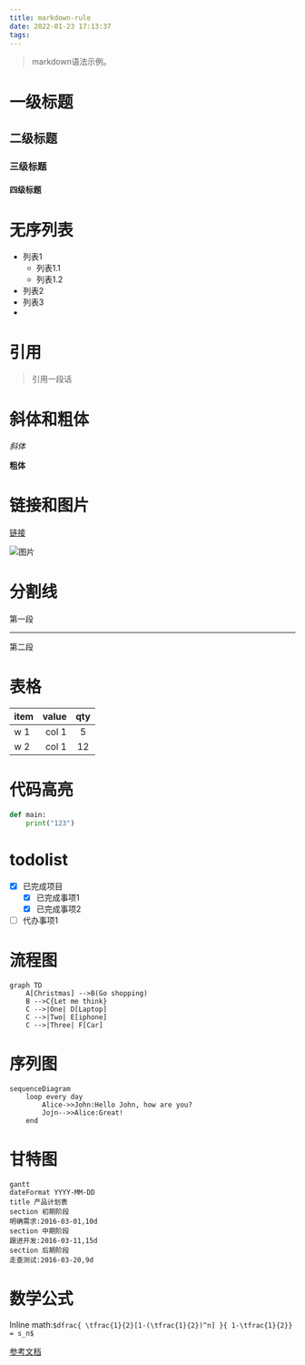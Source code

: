 ```yaml
---
title: markdown-rule
date: 2022-01-23 17:13:37
tags:
---
```

> markdown语法示例。

<!-- more -->

# 一级标题
## 二级标题
### 三级标题
#### 四级标题

# 无序列表
- 列表1
  - 列表1.1
  - 列表1.2
- 列表2
- 列表3
- 

# 引用
> 引用一段话

# 斜体和粗体
*斜体*

**粗体**

# 链接和图片
[链接](http://note.youdao.com/)

![图片](http://note.youdao.com/favicon.ico)

# 分割线
第一段
***
第二段

# 表格
| item | value |qty |
| :--- | ---:  |:--:|
|  w 1 | col 1 | 5  |
| w 2  | col 1 | 12 |

# 代码高亮
``` python
def main:
    print("123")

```

# todolist
- [x] 已完成项目
    - [x] 已完成事项1
    - [x] 已完成事项2
- [ ] 代办事项1

# 流程图
```
graph TD
    A[Christmas] -->B(Go shopping)
    B -->C{Let me think}
    C -->|One| D[Laptop]
    C -->|Two| E[iphone]
    C -->|Three| F[Car]
```

# 序列图
```
sequenceDiagram
    loop every day
        Alice->>John:Hello John, how are you?
        Jojn-->>Alice:Great!
    end
```

# 甘特图
```
gantt
dateFormat YYYY-MM-DD
title 产品计划表
section 初期阶段
明确需求:2016-03-01,10d
section 中期阶段
跟进开发:2016-03-11,15d
section 后期阶段
走查测试:2016-03-20,9d
```

# 数学公式
Inline math:`$dfrac{
\tfrac{1}{2}[1-(\tfrac{1}{2})^n] }{
    1-\tfrac{1}{2}} = s_n$`

[参考文档](https://blog.csdn.net/coolyoung520/article/details/108960281)

